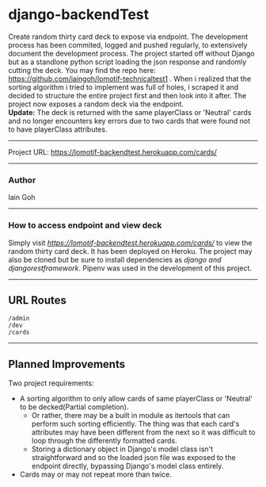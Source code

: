 # django-backendTest
Create random thirty card deck to expose via endpoint. The development process has been commited, logged and pushed regularly, to extensively document the development process. The project started off without Django but as a standlone python script loading the json response and randomly cutting the deck. You may find the repo here: https://github.com/iaingoh/lomotif-technicaltest1 . When i realized that the sorting algorithm i tried to implement was full of holes, i scraped it and decided to structure the entire project first and then look into it after. The project now exposes a random deck via the endpoint.   
**Update:** The deck is returned with the same playerClass or 'Neutral' cards and no longer encounters key errors due to two cards that were found not to have playerClass attributes.

---

Project URL: https://lomotif-backendtest.herokuapp.com/cards/

---

### Author

Iain Goh

---

### How to access endpoint and view deck
Simply visit *https://lomotif-backendtest.herokuapp.com/cards/* to view the random thirty card deck. It has been deployed on Heroku.
The project may also be cloned but be sure to install dependencies as *django and djangorestframework*. Pipenv was used in the development of this project.

---

## URL Routes

```
/admin
/dev
/cards
```

---

## Planned Improvements
Two project requirements:
- A sorting algorithm to only allow cards of same playerClass or 'Neutral' to be decked(Partial completion).
    - Or rather, there may be a built in module as itertools that can perform such sorting efficiently. The thing was that 
    each card's attributes may have been different from the next so it was difficult to loop through the differently formatted
    cards.
    - Storing a dictionary object in Django's model class isn't straightforward and so the loaded json file was exposed to the endpoint directly, bypassing Django's model class entirely.
- Cards may or may not repeat more than twice.
